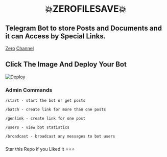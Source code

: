<h1 align="center"> 
     💥ZEROFILESAVE💥
</h1>
 

## Telegram Bot to store Posts and Documents and it can Access by Special Links.

[Zero](t.me/fuckinzero13)
[Channel](t.me/xproject13)

## Click The Image And Deploy Your Bot

[![Deploy](https://telegra.ph/file/8df319c48529c36e7785c.png)](https://heroku.com/deploy?template=https://github.com/zerosquad13/zerofilesave.git)

### Admin Commands

```console
/start - start the bot or get posts

/batch - create link for more than one posts

/genlink - create link for one post

/users - view bot statistics

/broadcast - broadcast any messages to bot users
```

###

   Star this Repo if you Liked it ⭐⭐⭐
